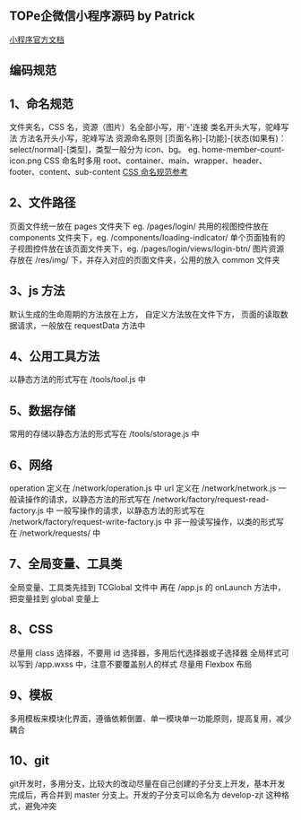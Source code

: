 
TOPe企微信小程序源码 by Patrick
------------

[小程序官方文档][1]

编码规范
----

1、命名规范
------


文件夹名，CSS 名，资源（图片）名全部小写，用'-'连接
类名开头大写，驼峰写法
方法名开头小写，驼峰写法
资源命名原则 [页面名称]-[功能]-[状态(如果有)：select/normal]-[类型]，类型一般分为 icon、bg。 eg. home-member-count-icon.png
CSS 命名时多用 root、container、main、wrapper、header、footer、content、sub-content
[CSS 命名规范参考][2]

2、文件路径
------

页面文件统一放在 pages 文件夹下 eg. /pages/login/
共用的视图控件放在 components 文件夹下，eg. /components/loading-indicator/
单个页面独有的子视图控件放在该页面文件夹下，eg. /pages/login/views/login-btn/
图片资源存放在 /res/img/ 下，并存入对应的页面文件夹，公用的放入 common 文件夹

3、js 方法
-------

默认生成的生命周期的方法放在上方，
自定义方法放在文件下方，
页面的读取数据请求，一般放在 requestData 方法中

4、公用工具方法
--------

以静态方法的形式写在 /tools/tool.js 中

5、数据存储
------

常用的存储以静态方法的形式写在 /tools/storage.js 中

6、网络
----

operation 定义在 /network/operation.js 中
url 定义在 /network/network.js
一般读操作的请求，以静态方法的形式写在 /network/factory/request-read-factory.js 中
一般写操作的请求，以静态方法的形式写在 /network/factory/request-write-factory.js 中
非一般读写操作，以类的形式写在 /network/requests/ 中

7、全局变量、工具类
----------

全局变量、工具类先挂到 TCGlobal 文件中
再在 /app.js 的 onLaunch 方法中，把变量挂到 global 变量上

8、CSS
-----

尽量用 class 选择器，不要用 id 选择器，多用后代选择器或子选择器
全局样式可以写到 /app.wxss 中，注意不要覆盖别人的样式
尽量用 Flexbox 布局

9、模板
----

多用模板来模块化界面，遵循依赖倒置、单一模块单一功能原则，提高复用，减少耦合

10、git
------

git开发时，多用分支，比较大的改动尽量在自己创建的子分支上开发，基本开发完成后，再合并到 master 分支上。开发的子分支可以命名为 develop-zjt 这种格式，避免冲突




  [1]: https://mp.weixin.qq.com/debug/wxadoc/dev/index.html
  [2]: http://frontenddev.org/link/a-written-order-css-naming-rules-guide.html
